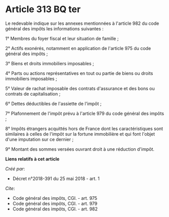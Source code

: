 # Article 313 BQ ter

Le redevable indique sur les annexes mentionnées à l'article 982 du code général des impôts les informations suivantes : 

1° Membres du foyer fiscal et leur situation de famille ; 

2° Actifs exonérés, notamment en application de l'article 975 du code général des impôts ; 

3° Biens et droits immobiliers imposables ; 

4° Parts ou actions représentatives en tout ou partie de biens ou droits immobiliers imposables ; 

5° Valeur de rachat imposable des contrats d'assurance et des bons ou contrats de capitalisation ; 

6° Dettes déductibles de l'assiette de l'impôt ; 

7° Plafonnement de l'impôt prévu à l'article 979 du code général des impôts ; 

8° Impôts étrangers acquittés hors de France dont les caractéristiques sont similaires à celles de l'impôt sur la fortune
immobilière et qui font l'objet d'une imputation sur ce dernier ; 

9° Montant des sommes versées ouvrant droit à une réduction d'impôt.

**Liens relatifs à cet article**

_Créé par_:

  - Décret n°2018-391 du 25 mai 2018 - art. 1

_Cite_:

  - Code général des impôts, CGI. - art. 975
  - Code général des impôts, CGI. - art. 979
  - Code général des impôts, CGI. - art. 982
